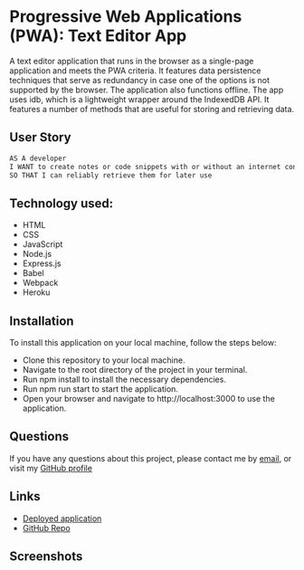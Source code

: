 # Progressive Web Applications (PWA): Text Editor App

A text editor application that runs in the browser as a single-page application and meets the PWA criteria. It features data persistence techniques that serve as redundancy in case one of the options is not supported by the browser. The application also functions offline. The app uses idb, which is a lightweight wrapper around the IndexedDB API. It features a number of methods that are useful for storing and retrieving data.

## User Story

```md
AS A developer
I WANT to create notes or code snippets with or without an internet connection
SO THAT I can reliably retrieve them for later use
```

## Technology used:

- HTML
- CSS
- JavaScript
- Node.js
- Express.js
- Babel
- Webpack
- Heroku

## Installation

To install this application on your local machine, follow the steps below:

- Clone this repository to your local machine.
- Navigate to the root directory of the project in your terminal.
- Run npm install to install the necessary dependencies.
- Run npm run start to start the application.
- Open your browser and navigate to http://localhost:3000 to use the application.

## Questions 

If you have any questions about this project, please contact me by [email](bright.abety@gmail.com), or visit my [GitHub profile](https://github.com/kagebright)

## Links

- [Deployed application]()
- [GitHub Repo](https://github.com/kagebright/Text-Editor-App)

## Screenshots